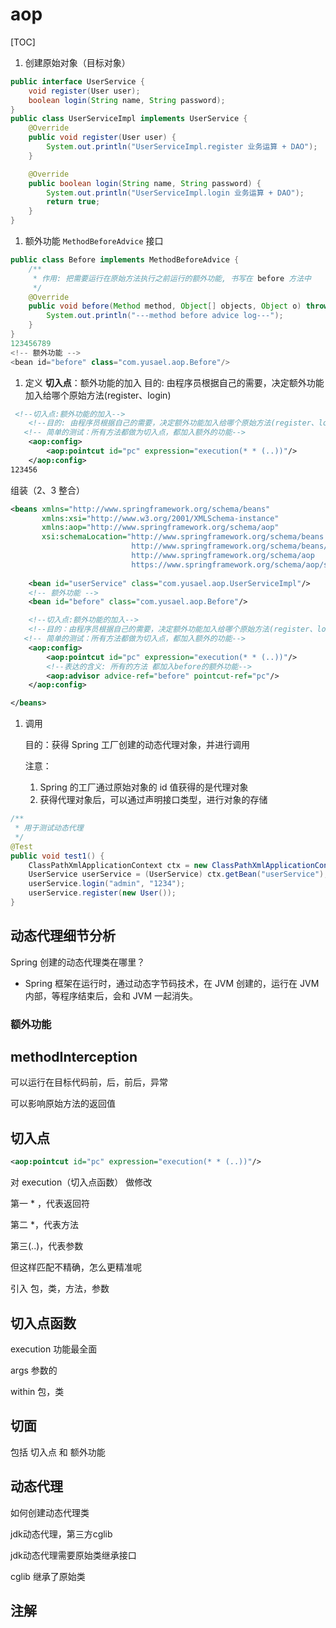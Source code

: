# aop

[TOC]



1. 创建原始对象（目标对象）

```java
public interface UserService {
    void register(User user);
    boolean login(String name, String password);
}
public class UserServiceImpl implements UserService {
    @Override
    public void register(User user) {
        System.out.println("UserServiceImpl.register 业务运算 + DAO");
    }

    @Override
    public boolean login(String name, String password) {
        System.out.println("UserServiceImpl.login 业务运算 + DAO");
        return true;
    }
}

```

1. 额外功能 `MethodBeforeAdvice` 接口

```java
public class Before implements MethodBeforeAdvice {
    /**
     * 作用: 把需要运行在原始方法执行之前运行的额外功能, 书写在 before 方法中
     */
    @Override
    public void before(Method method, Object[] objects, Object o) throws Throwable {
        System.out.println("---method before advice log---");
    }
}
123456789
<!-- 额外功能 -->
<bean id="before" class="com.yusael.aop.Before"/>

```

1. 定义 **切入点**：额外功能的加入
   ⽬的: 由程序员根据⾃⼰的需要，决定额外功能加入给哪个原始方法(register、login)

```xml
 <!--切入点:额外功能的加入-->
    <!--⽬的: 由程序员根据⾃⼰的需要，决定额外功能加入给哪个原始方法(register、login)-->
   <!-- 简单的测试：所有方法都做为切入点，都加入额外的功能-->
    <aop:config>
        <aop:pointcut id="pc" expression="execution(* * (..))"/>
    </aop:config>
123456
```

组装（2、3 整合）

```xml
<beans xmlns="http://www.springframework.org/schema/beans"
       xmlns:xsi="http://www.w3.org/2001/XMLSchema-instance"
       xmlns:aop="http://www.springframework.org/schema/aop"
       xsi:schemaLocation="http://www.springframework.org/schema/beans
                           http://www.springframework.org/schema/beans/spring-beans.xsd
                           http://www.springframework.org/schema/aop
                           https://www.springframework.org/schema/aop/spring-aop.xsd">
	
	<bean id="userService" class="com.yusael.aop.UserServiceImpl"/>
    <!-- 额外功能 -->
    <bean id="before" class="com.yusael.aop.Before"/>

    <!--切入点:额外功能的加入-->
    <!--⽬的：由程序员根据⾃⼰的需要，决定额外功能加入给哪个原始方法(register、login)-->
   <!-- 简单的测试：所有方法都做为切入点，都加入额外的功能-->
    <aop:config>
        <aop:pointcut id="pc" expression="execution(* * (..))"/>
        <!--表达的含义: 所有的方法 都加入before的额外功能-->
        <aop:advisor advice-ref="before" pointcut-ref="pc"/>
    </aop:config>

</beans>
```

1. 调用

   目的：获得 Spring 工厂创建的动态代理对象，并进行调用

   注意：

   1. Spring 的工厂通过原始对象的 id 值获得的是代理对象
   2. 获得代理对象后，可以通过声明接口类型，进行对象的存储

```java
/**
 * 用于测试动态代理
 */
@Test
public void test1() {
    ClassPathXmlApplicationContext ctx = new ClassPathXmlApplicationContext("/applicationContext.xml");
    UserService userService = (UserService) ctx.getBean("userService");
    userService.login("admin", "1234");
    userService.register(new User());
}

```





## 动态代理细节分析

Spring 创建的动态代理类在哪里？

- Spring 框架在运行时，通过动态字节码技术，在 JVM 创建的，运行在 JVM 内部，等程序结束后，会和 JVM 一起消失。



### 额外功能



##  methodInterception

可以运行在目标代码前，后，前后，异常

可以影响原始方法的返回值

## 切入点

```xml
<aop:pointcut id="pc" expression="execution(* * (..))"/>
```

对 execution（切入点函数） 做修改

第一 * ，代表返回符

第二 *，代表方法

第三(..)，代表参数



但这样匹配不精确，怎么更精准呢

引入 包，类，方法，参数



## 切入点函数

execution 功能最全面

args 参数的

within 包，类



## 切面

包括 切入点 和 额外功能



## 动态代理

如何创建动态代理类

jdk动态代理，第三方cglib



jdk动态代理需要原始类继承接口



cglib 继承了原始类





## 注解

